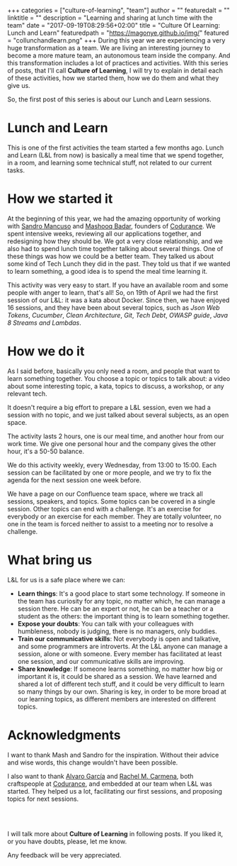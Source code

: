 +++
categories = ["culture-of-learning", "team"]
author = ""
featuredalt = ""
linktitle = ""
description = "Learning and sharing at lunch time with the team"
date = "2017-09-19T08:29:56+02:00"
title = "Culture Of Learning: Lunch and Learn"
featuredpath = "https://magonye.github.io/img/"
featured = "collunchandlearn.png"
+++
During this year we are experiencing a very huge transformation as a team. We are living an interesting journey to become a more mature team, an autonomous team inside the company. And this transformation includes a lot of practices and activities. With this series of posts, that I'll call **Culture of Learning**, I will try to explain in detail each of these activities, how we started them, how we do them and what they give us.

So, the first post of this series is about our Lunch and Learn sessions.

# Lunch and Learn

This is one of the first activities the team started a few months ago. Lunch and Learn (L&L from now) is basically a meal time that we spend together, in a room, and learning some technical stuff, not related to our current tasks. 

# How we started it

At the beginning  of this year, we had the amazing opportunity of working with [Sandro Mancuso](https://codurance.com/publications/author/sandro-mancuso/) and [Mashooq Badar](https://codurance.com/publications/author/mashooq-badar/), founders of [Codurance](https://codurance.com/). We spent intensive weeks, reviewing all our applications together, and redesigning how they should be. We got a very close relationship, and we also had to spend lunch time together talking about several things. One of these things was how we could be a better team. They talked us about some kind of 
Tech Lunch they did in the past. They told us that if we wanted to learn something, a good idea is to spend the meal time learning it.

This activity was very easy to start. If you have an available room and some people with anger to learn, that's all! So, on 19th of April we had the first session of our L&L: it was a kata about Docker. Since then, we have enjoyed 16 sessions, and they have been about several topics, such as _Json Web Tokens_, _Cucumber_, _Clean Architecture_, _Git_, _Tech Debt_, _OWASP guide_, _Java 8 Streams and Lambdas_.

# How we do it

As I said before, basically you only need a room, and people that want to learn something together. You choose a topic or topics to talk about: a video about some interesting topic, a kata, topics to discuss, a workshop, or any relevant tech.

It doesn't require a big effort to prepare a L&L session, even we had a session with no topic, and we just talked about several subjects, as an open space.

The activity lasts 2 hours, one is our meal time, and another hour from our work time. We give one personal hour and the company gives the other hour, it's a 50-50 balance.

We do this activity weekly, every Wednesday, from 13:00 to 15:00. Each session can be facilitated by one or more people, and we try to fix the agenda for the next session one week before.

We have a page on our Confluence team space, where we track all sessions, speakers, and topics. Some topics can be covered in a single session. Other topics can end with a challenge. It's an exercise for everybody or an exercise for each member. They are totally volunteer, no one in the team is forced neither to assist to a meeting nor to resolve a challenge.

# What bring us

L&L for us is a safe place where we can:

* **Learn things**: It's a good place to start some technology. If someone in the team has curiosity for any topic, no matter which, he can manage a session there. He can be an expert or not, he can be a teacher or a student as the others: the important thing is to learn something together.  
* **Expose your doubts**: You can talk with your colleagues with humbleness, nobody is judging, there is no managers, only buddies.
* **Train our communicative skills**: Not everybody is open and talkative, and some programmers are introverts. At the L&L anyone can manage a session, alone or with someone. Every member has facilitated at least one session, and our communicative skills are improving.
* **Share knowledge**: If someone learns something, no matter how big or important it is, it could be shared as a session. We have learned and shared a lot of different tech stuff, and it could be very difficult to learn so many things by our own. Sharing is key, in order to be more broad at our learning topics, as different members are interested on different topics.

# Acknowledgments

I want to thank Mash and Sandro for the inspiration. Without their advice and wise words, this change wouldn't have been possible. 

I also want to thank [Alvaro García](https://codurance.com/publications/author/alvaro-garcia/) and [Rachel M. Carmena](https://codurance.com/publications/author/raquel-m%20carmena/), both craftspeople at [Codurance](https://codurance.com), and embedded at our team when L&L was started. They helped us a lot, facilitating our first sessions, and proposing topics for next sessions.

<br><br>

I will talk more about **Culture of Learning** in following posts. If you liked it, or you have doubts, please, let me know.

Any feedback will be very appreciated.

